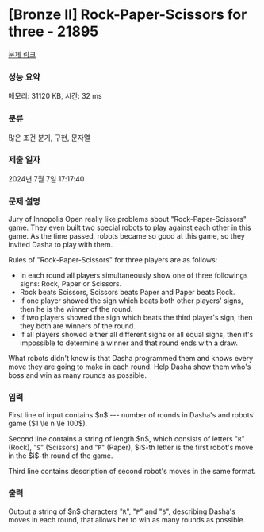 # [Bronze II] Rock-Paper-Scissors for three - 21895 

[문제 링크](https://www.acmicpc.net/problem/21895) 

### 성능 요약

메모리: 31120 KB, 시간: 32 ms

### 분류

많은 조건 분기, 구현, 문자열

### 제출 일자

2024년 7월 7일 17:17:40

### 문제 설명

<p>Jury of Innopolis Open really like problems about "Rock-Paper-Scissors" game. They even built two special robots to play against each other in this game. As the time passed, robots became so good at this game, so they invited Dasha to play with them.</p>

<p>Rules of "Rock-Paper-Scissors" for three players are as follows:</p>

<ul>
	<li>In each round all players simultaneously show one of three followings signs: Rock, Paper or Scissors.</li>
	<li>Rock beats Scissors, Scissors beats Paper and Paper beats Rock.</li>
	<li>If one player showed the sign which beats both other players' signs, then he is the winner of the round.</li>
	<li>If two players showed the sign which beats the third player's sign, then they both are winners of the round.</li>
	<li>If all players showed either all different signs or all equal signs, then it's impossible to determine a winner and that round ends with a draw.</li>
</ul>

<p>What robots didn't know is that Dasha programmed them and knows every move they are going to make in each round. Help Dasha show them who's boss and win as many rounds as possible.</p>

### 입력 

 <p>First line of input contains $n$ --- number of rounds in Dasha's and robots' game ($1 \le n \le 100$).</p>

<p>Second line contains a string of length $n$, which consists of letters "<code>R</code>" (Rock), "<code>S</code>" (Scissors) and "<code>P</code>" (Paper), $i$-th letter is the first robot's move in the $i$-th round of the game.</p>

<p>Third line contains description of second robot's moves in the same format.</p>

### 출력 

 <p>Output a string of $n$ characters "<code>R</code>", "<code>P</code>" and "<code>S</code>", describing Dasha's moves in each round, that allows her to win as many rounds as possible.</p>

